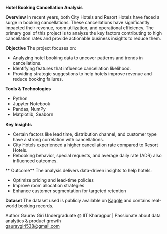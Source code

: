 

**Hotel Booking Cancellation Analysis**

**Overview**
In recent years, both City Hotels and Resort Hotels have faced a surge in booking cancellations. These cancellations have significantly impacted their revenue, room utilization, and operational efficiency. The primary goal of this project is to analyze the key factors contributing to high cancellation rates and provide actionable business insights to reduce them.

**Objective**
The project focuses on:
- Analyzing hotel booking data to uncover patterns and trends in cancellations.
- Identifying features that influence cancellation likelihood.
- Providing strategic suggestions to help hotels improve revenue and reduce booking failures.

**Tools & Technologies**
- Python
- Jupyter Notebook
- Pandas, NumPy
- Matplotlib, Seaborn

**Key Insights**
- Certain factors like lead time, distribution channel, and customer type have a strong correlation with cancellations.
- City Hotels experienced a higher cancellation rate compared to Resort Hotels.
- Rebooking behavior, special requests, and average daily rate (ADR) also influenced outcomes.

** Outcome**
The analysis delivers data-driven insights to help hotels:
- Optimize pricing and lead-time policies
- Improve room allocation strategies
- Enhance customer segmentation for targeted retention


**Dataset**
The dataset used is publicly available on [Kaggle](https://www.kaggle.com/jessemostipak/hotel-booking-demand) and contains real-world booking records.


Author
Gaurav Giri 
Undergraduate @ IIT Kharagpur | Passionate about data analytics & product growth  
gauravgiri538@gmail.com


